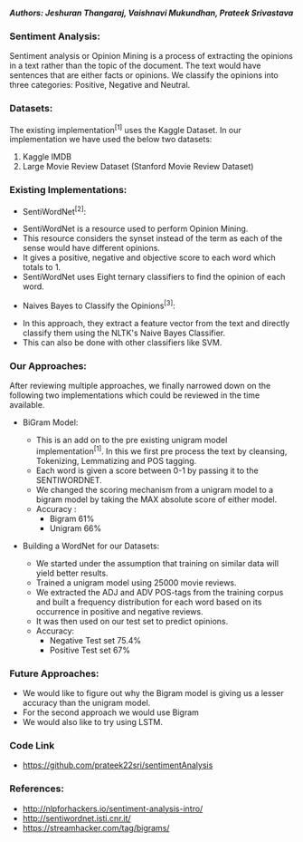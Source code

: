 ##### Authors: Jeshuran Thangaraj, Vaishnavi Mukundhan, Prateek Srivastava

### Sentiment Analysis:
Sentiment analysis or Opinion Mining is a process of extracting the opinions in a text rather than the topic of the document.  The text would have sentences that are either facts or opinions. We classify the opinions into three categories: Positive, Negative and Neutral.

### Datasets:
The existing implementation<sup>[1]</sup>  uses the Kaggle Dataset. In our implementation we have used the below two datasets:

1. Kaggle IMDB
2. Large Movie Review Dataset (Stanford Movie Review Dataset)

### Existing Implementations:
 + SentiWordNet<sup>[2]</sup>:
  * SentiWordNet is a resource used to perform Opinion Mining.
  * This resource considers the synset instead of the term as each of the sense would have different opinions.
  * It gives a positive, negative and objective score to each word which totals to 1.
  * SentiWordNet uses Eight ternary classifiers to find the opinion of each word.

+  Naives Bayes to Classify the Opinions<sup>[3]</sup>:
  * In this approach, they extract a feature vector from the text and directly classify them using  the NLTK's Naive Bayes Classifier.
  * This can also be done with other  classifiers like SVM.

### Our Approaches:
After reviewing multiple approaches, we finally narrowed down on the following two implementations which could be reviewed in the time available.

* BiGram Model:
  - This is an add on to the pre existing unigram model implementation<sup>[1]</sup>. In this we first pre process the text by cleansing, Tokenizing, Lemmatizing and POS tagging.
  - Each word is given a score between 0-1 by passing it to the SENTIWORDNET.
  - We changed the scoring mechanism from a unigram model to a bigram model by taking the MAX absolute score of either model.
  - Accuracy :
    - Bigram 61%
    - Unigram 66%  


* Building a WordNet for our Datasets:
  - We started under the assumption that training on similar data will yield better results.
  - Trained a unigram model using 25000 movie reviews.
  - We extracted the ADJ and ADV POS-tags from the training corpus and built a frequency distribution for each word based on its occurrence in positive and negative reviews.
  - It was then used on our test set to predict opinions.
  - Accuracy:
    - Negative Test set 75.4%  
    - Positive Test set 67%

### Future Approaches:
  - We would like to figure out why the Bigram model is giving us a lesser accuracy than the unigram model.
  - For the second approach we would use Bigram
  - We would also like to try using LSTM.  

### Code Link
 + https://github.com/prateek22sri/sentimentAnalysis

### References:
+ http://nlpforhackers.io/sentiment-analysis-intro/
+ http://sentiwordnet.isti.cnr.it/
+ https://streamhacker.com/tag/bigrams/

